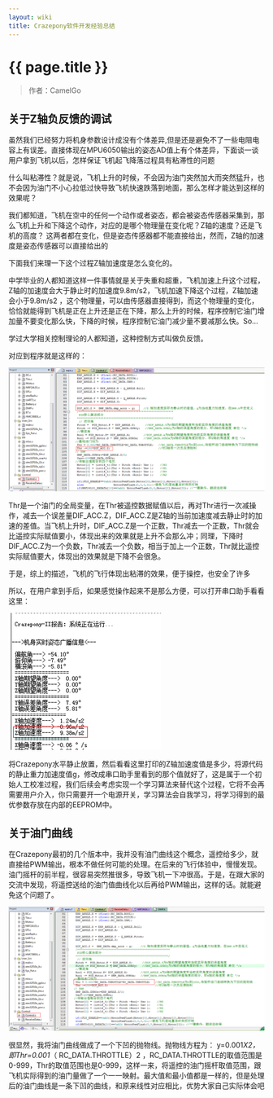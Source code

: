 ```yaml
---
layout: wiki
title: Crazepony软件开发经验总结
---
```


# {{ page.title }}

>作者：CamelGo

## 关于Z轴负反馈的调试
虽然我们已经努力将机身参数设计成没有个体差异,但是还是避免不了一些电阻电容上有误差。直接体现在MPU6050输出的姿态AD值上有个体差异，下面谈一谈用户拿到飞机以后，怎样保证飞机起飞降落过程具有粘滞性的问题

什么叫粘滞性？就是说，飞机上升的时候，不会因为油门突然加大而突然猛升，也不会因为油门不小心拉低过快导致飞机快速跌落到地面，那么怎样才能达到这样的效果呢？

我们都知道，飞机在空中的任何一个动作或者姿态，都会被姿态传感器采集到，那么飞机上升和下降这个动作，对应的是哪个物理量在变化呢？Z轴的速度？还是飞机的高度？ 这两者都在变化，但是姿态传感器都不能直接给出，然而，Z轴的加速度是姿态传感器可以直接给出的

下面我们来理一下这个过程Z轴加速度是怎么变化的。

中学毕业的人都知道这样一件事情就是关于失重和超重，飞机加速上升这个过程，Z轴的加速度会大于静止时的加速度9.8m/s2，飞机加速下降这个过程，Z轴加速会小于9.8m/s2  ，这个物理量，可以由传感器直接得到，而这个物理量的变化，恰恰就能得到飞机是正在上升还是正在下降，那么上升的时候，程序控制它油门增加量不要变化那么快，下降的时候，程序控制它油门减少量不要减那么快。So…

学过大学相关控制理论的人都知道，这种控制方式叫做负反馈。

对应到程序就是这样的：

![](/assets/img/experience-1.png)

Thr是一个油门的全局变量，在Thr被遥控数据赋值以后，再对Thr进行一次减操作，减去一个误差量DIF_ACC.Z，DIF_ACC.Z是Z轴的当前加速度减去静止时的加速的差值。当飞机上升时，DIF_ACC.Z是一个正数，Thr减去一个正数，Thr就会比遥控实际赋值要小，体现出来的效果就是上升不会那么冲；同理，下降时DIF_ACC.Z为一个负数，Thr减去一个负数，相当于加上一个正数，Thr就比遥控实际赋值要大，体现出的效果就是下降不会很急。

于是，综上的描述，飞机的飞行体现出粘滞的效果，便于操控，也安全了许多

所以，在用户拿到手后，如果感觉操作起来不是那么方便，可以打开串口助手看看这里：

![](/assets/img/experience-2.png)

将Crazepony水平静止放置，然后看看这里打印的Z轴加速度值是多少，将源代码的静止重力加速度值g，修改成串口助手里看到的那个值就好了，这是属于一个初始人工校准过程，我们后续会考虑实现一个学习算法来替代这个过程，它将不会再需要用户介入，你只需要开一个电源开关，学习算法会自我学习，将学习得到的最优参数存放在内部的EEPROM中。

## 关于油门曲线

在Crazepony最初的几个版本中，我并没有油门曲线这个概念，遥控给多少，就直接给PWM输出，根本不做任何可能的处理。在后来的飞行体验中，慢慢发现。油门摇杆的前半程，很容易突然推很多，导致飞机一下冲很高。于是，在跟大家的交流中发现，将遥控送给的油门值曲线化以后再给PWM输出，这样的话。就能避免这个问题了。


![](/assets/img/experience-3.png)

很显然，我将油门曲线做成了一个下凹的抛物线。抛物线方程为： y=0.001*X2，即Thr=0.001*（ RC_DATA.THROTTLE）2 ，RC_DATA.THROTTLE的取值范围是0-999，Thr的取值范围也是0-999，这样一来，将遥控的油门摇杆取值范围，跟飞机实际得到的油门量做了一个一一映射。最大值和最小值都是一样的，但是处理后的油门曲线是一条下凹的曲线，和原来线性对应相比，优势大家自己实际体会吧 


